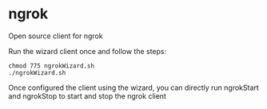 # ngrok
Open source client for ngrok

Run the wizard client once and follow the steps:
```
chmod 775 ngrokWizard.sh
./ngrokWizard.sh
```

Once configured the client using the wizard, you can directly run ngrokStart and ngrokStop to start and stop the ngrok client
